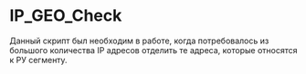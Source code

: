 # IP_GEO_Check

Данный скрипт был необходим в работе, когда потребовалось из большого количества IP адресов отделить те адреса, которые относятся к РУ сегменту.
